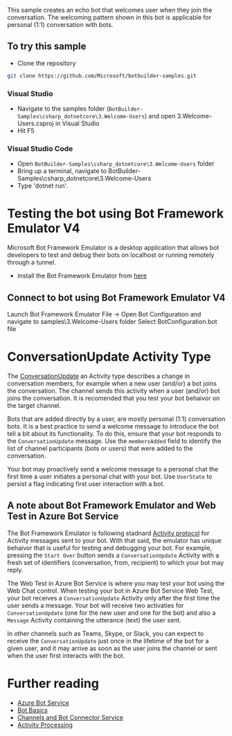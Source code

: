 ﻿This sample creates an echo bot that welcomes user when they join the conversation. The welcoming pattern shown in this bot is applicable for personal (1:1) conversation with bots.

## To try this sample
- Clone the repository
```bash
git clone https://github.com/Microsoft/botbuilder-samples.git
```
 ### Visual Studio
- Navigate to the samples folder (`BotBuilder-Samples\csharp_dotnetcore\3.Welcome-Users`) and open 3.Welcome-Users.csproj in Visual Studio 
- Hit F5
 ### Visual Studio Code
- Open `BotBuilder-Samples\csharp_dotnetcore\3.Welcome-Users` folder
- Bring up a terminal, navigate to BotBuilder-Samples\csharp_dotnetcore\3.Welcome-Users
- Type 'dotnet run'.

# Testing the bot using Bot Framework Emulator V4
Microsoft Bot Framework Emulator is a desktop application that allows bot developers to test and debug their bots on localhost or running remotely through a tunnel.

- Install the Bot Framework Emulator from [here](https://aka.ms/botframework-emulator)

## Connect to bot using Bot Framework Emulator V4
Launch Bot Framework Emulator
File -> Open Bot Configuration and navigate to samples\3.Welcome-Users folder
Select BotConfiguration.bot file

# ConversationUpdate Activity Type
The [ConversationUpdate](https://docs.microsoft.com/en-us/azure/bot-service/bot-service-activity-spec?view=azure-bot-service-3.0#conversation-update-activity) an Activity type describes a change in conversation members, for example when a new user (and/or) a bot joins the conversation. The channel sends this activity when a user (and/or) bot joins the conversation. It is recomended that you test your bot behaivor on the target channel. 

Bots that are added directly by a user, are mostly personal (1:1) conversation bots. It is a best practice to send a welcome message to introduce the bot tell a bit about its functionality. To do this, ensure that your bot responds to the `ConversationUpdate` message. Use the `membersAdded` field to identify the list of channel participants (bots or users) that were added to the conversation.

Your bot may proactively send a welcome message to a personal chat the first time a user initiates a personal chat with your bot. Use `UserState` to persist a flag indicating first user interaction with a bot. 

## A note about Bot Framework Emulator and Web Test in Azure Bot Service 
The Bot Framework Emulator is following stadnard [Activity protocol](https://docs.microsoft.com/en-us/azure/bot-service/bot-service-activity-spec) for Activity messages sent to your bot. With that said, the emulator has unique behaivor that is useful for testing and debugging your bot. For example, pressing the `Start Over` button sends a `ConversationUpdate` Activity with a fresh set of identifiers (conversation, from, recipient) to which your bot may reply. 

The Web Test in Azure Bot Service is where you may test your bot using the Web Chat control. When testing your bot in Azure Bot Service Web Test, your bot receives a `ConversationUpdate` Activity only after the first time the user sends a message. Your bot will receive two activaties for `ConversationUpdate` (one for the new user and one for the bot) and also a `Message` Activity containing the utterance (text) the user sent. 

In other channels such as Teams, Skype, or Slack, you can expect to receive the `ConversationUpdate` just once in the lifetime of the bot for a given user, and it may arrive as soon as the user joins the channel or sent when the user first interacts with the bot. 
	
# Further reading
- [Azure Bot Service](https://docs.microsoft.com/en-us/azure/bot-service/bot-service-overview-introduction?view=azure-bot-service-4.0)
- [Bot Basics](https://docs.microsoft.com/en-us/azure/bot-service/bot-builder-basics?view=azure-bot-service-4.0)
- [Channels and Bot Connector Service](https://docs.microsoft.com/en-us/azure/bot-service/bot-concepts?view=azure-bot-service-4.0)
- [Activity Processing](https://docs.microsoft.com/en-us/azure/bot-service/bot-builder-concept-activity-processing?view=azure-bot-service-4.0)